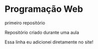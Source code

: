 # Programação Web
 primeiro repositório

 Repositório criado durante uma aula

Essa linha eu adicionei diretamente no site!

